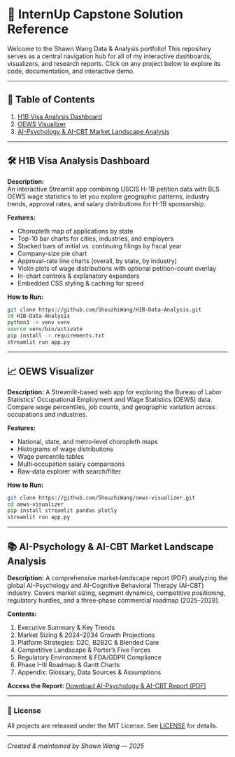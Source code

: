 
# 📂 InternUp Capstone Solution Reference

Welcome to the Shawn Wang Data & Analysis portfolio! This repository serves as a central navigation hub for all of my interactive dashboards, visualizers, and research reports. Click on any project below to explore its code, documentation, and interactive demo.

---

## 🔗 Table of Contents

1. [H1B Visa Analysis Dashboard](#h1b-visa-analysis-dashboard)  
2. [OEWS Visualizer](#oews-visualizer)  
3. [AI-Psychology & AI-CBT Market Landscape Analysis](#ai-psychology--ai-cbt-market-landscape-analysis)

---

## 🛠️ H1B Visa Analysis Dashboard

**Description:**  
An interactive Streamlit app combining USCIS H-1B petition data with BLS OEWS wage statistics to let you explore geographic patterns, industry trends, approval rates, and salary distributions for H-1B sponsorship.

**Features:**
- Choropleth map of applications by state  
- Top-10 bar charts for cities, industries, and employers  
- Stacked bars of initial vs. continuing filings by fiscal year  
- Company-size pie chart  
- Approval-rate line charts (overall, by state, by industry)  
- Violin plots of wage distributions with optional petition-count overlay  
- In-chart controls & explanatory expanders  
- Embedded CSS styling & caching for speed

**How to Run:**
```bash
git clone https://github.com/ShouzhiWang/H1B-Data-Analysis.git
cd H1B-Data-Analysis
python3 -m venv venv
source venv/bin/activate
pip install -r requirements.txt
streamlit run app.py
````

---

## 📈 OEWS Visualizer

**Description:**
A Streamlit-based web app for exploring the Bureau of Labor Statistics’ Occupational Employment and Wage Statistics (OEWS) data. Compare wage percentiles, job counts, and geographic variation across occupations and industries.

**Features:**

* National, state, and metro‐level choropleth maps
* Histograms of wage distributions
* Wage percentile tables
* Multi‐occupation salary comparisons
* Raw‐data explorer with search/filter

**How to Run:**

```bash
git clone https://github.com/ShouzhiWang/oews-visualizer.git
cd oews-visualizer
pip install streamlit pandas plotly
streamlit run app.py
```

---

## 📚 AI-Psychology & AI-CBT Market Landscape Analysis

**Description:**
A comprehensive market‐landscape report (PDF) analyzing the global AI-Psychology and AI-Cognitive Behavioral Therapy (AI-CBT) industry. Covers market sizing, segment dynamics, competitive positioning, regulatory hurdles, and a three‐phase commercial roadmap (2025–2028).

**Contents:**

1. Executive Summary & Key Trends
2. Market Sizing & 2024–2034 Growth Projections
3. Platform Strategies: D2C, B2B2C & Blended Care
4. Competitive Landscape & Porter’s Five Forces
5. Regulatory Environment & FDA/GDPR Compliance
6. Phase I–III Roadmap & Gantt Charts
7. Appendix: Glossary, Data Sources & Assumptions

**Access the Report:**
[Download AI-Psychology & AI-CBT Report (PDF)](/docs/Cap23.pdf)


---

### 📝 License

All projects are released under the MIT License. See [LICENSE](LICENSE) for details.

---

*Created & maintained by Shawn Wang — 2025*


